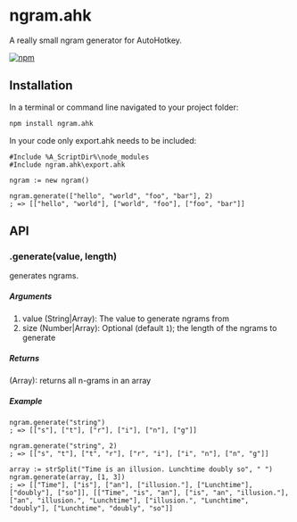 # ngram.ahk
A really small ngram generator for AutoHotkey.

[![npm](https://img.shields.io/npm/dm/ngram.ahk?style=for-the-badge&logo=npm)](https://www.npmjs.com/package/ngram.ahk)


## Installation

In a terminal or command line navigated to your project folder:

```bash
npm install ngram.ahk
```

In your code only export.ahk needs to be included:

```autohotkey
#Include %A_ScriptDir%\node_modules
#Include ngram.ahk\export.ahk

ngram := new ngram()

ngram.generate(["hello", "world", "foo", "bar"], 2)
; => [["hello", "world"], ["world", "foo"], ["foo", "bar"]]
```


## API

### .generate(value, length)

generates ngrams.

##### Arguments
1. value (String|Array): The value to generate ngrams from
2. size (Number|Array): Optional (default `1`); the length of the ngrams to generate

##### Returns
(Array): returns all n-grams in an array

##### Example
```autohotkey
ngram.generate("string")
; => [["s"], ["t"], ["r"], ["i"], ["n"], ["g"]]

ngram.generate("string", 2)
; => [["s", "t"], ["t", "r"], ["r", "i"], ["i", "n"], ["n", "g"]]

array := strSplit("Time is an illusion. Lunchtime doubly so", " ")
ngram.generate(array, [1, 3])
; => [["Time"], ["is"], ["an"], ["illusion."], ["Lunchtime"], ["doubly"], ["so"]], [["Time", "is", "an"], ["is", "an", "illusion."], ["an", "illusion.", "Lunchtime"], ["illusion.", "Lunchtime", "doubly"], ["Lunchtime", "doubly", "so"]]
```
